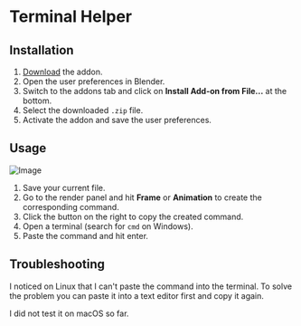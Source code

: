 # Terminal Helper

## Installation

1. [Download](https://github.com/JacquesLucke/terminal_helper/archive/master.zip) the addon.
2. Open the user preferences in Blender.
3. Switch to the addons tab and click on **Install Add-on from File...** at the bottom.
4. Select the downloaded `.zip` file.
5. Activate the addon and save the user preferences.

## Usage

![Image](https://imgur.com/GJgQtOG)

1. Save your current file.
2. Go to the render panel and hit **Frame** or **Animation** to create the corresponding command.
3. Click the button on the right to copy the created command.
4. Open a terminal (search for `cmd` on Windows).
5. Paste the command and hit enter.

## Troubleshooting

I noticed on Linux that I can't paste the command into the terminal. To solve the problem you can paste it into a text editor first and copy it again.

I did not test it on macOS so far. 
